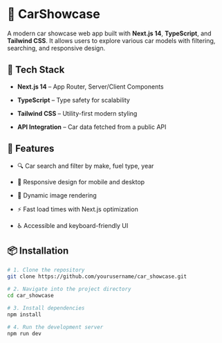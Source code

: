 # 🚗 CarShowcase

A modern car showcase web app built with **Next.js 14**, **TypeScript**, and **Tailwind CSS**. It allows users to explore various car models with filtering, searching, and responsive design.

## 🔧 Tech Stack

- **Next.js 14** – App Router, Server/Client Components
  
- **TypeScript** – Type safety for scalability

- **Tailwind CSS** – Utility-first modern styling
  
- **API Integration** – Car data fetched from a public API

## 🚀 Features

- 🔍 Car search and filter by make, fuel type, year
  
- 🧭 Responsive design for mobile and desktop
  
- 🧠 Dynamic image rendering
  
- ⚡ Fast load times with Next.js optimization
  
- ♿ Accessible and keyboard-friendly UI

## 📦 Installation

```bash
# 1. Clone the repository
git clone https://github.com/yourusername/car_showcase.git

# 2. Navigate into the project directory
cd car_showcase

# 3. Install dependencies
npm install

# 4. Run the development server
npm run dev

